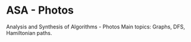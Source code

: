 # ASA - Photos
Analysis and Synthesis of Algorithms - Photos
Main topics: Graphs, DFS, Hamiltonian paths.
